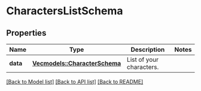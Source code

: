 # CharactersListSchema

## Properties

Name | Type | Description | Notes
------------ | ------------- | ------------- | -------------
**data** | [**Vec<models::CharacterSchema>**](CharacterSchema.md) | List of your characters. | 

[[Back to Model list]](../README.md#documentation-for-models) [[Back to API list]](../README.md#documentation-for-api-endpoints) [[Back to README]](../README.md)



